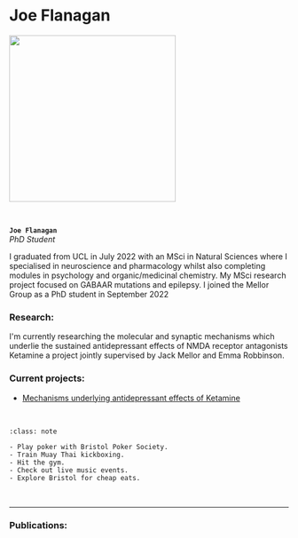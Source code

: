 # Joe Flanagan  


<img src="https://www.beckenhamrunning.co.uk/wp-content/uploads/2020/02/Person-silhouette.png" width="300">


&nbsp;

**`Joe Flanagan`**  
_PhD Student_  
[<i class="fa-brands fa-twitter fa-lg" style="color:#2a67cf"></i>](https://www.twitter.com)
[<i class="fa-brands fa-linkedin-in fa-lg" style="color:#5a97d8"></i>](https://www.linkedin.com)
[<i class="fa-brands fa-researchgate" style="color: #57dba8;"></i>](https://www.researchgate.com)
[<i class="fa-brands fa-orcid" style="color: #6eee5d;"></i>](https://www.orcid.org)
[<i class="fa-brands fa-github" style="color: #696969;"></i>](https://www.github.com)
[<i class="fa-solid fa-building-columns" style="color: #d74242;"></i>](http://www.bristol.ac.uk/phys-pharm-neuro/)
[<i class="fa-solid fa-envelope"></i>](mailto:USERNAME@ORGANIZATION.NET)

I graduated from UCL in July 2022 with an MSci in Natural Sciences where I specialised in neuroscience and 
pharmacology whilst also completing modules in psychology and organic/medicinal chemistry. 
My MSci research project focused on GABAAR mutations and epilepsy. 
I joined the Mellor Group as a PhD student in September 2022 
 

### Research:

I'm currently researching the molecular and synaptic mechanisms which underlie the sustained antidepressant 
effects of NMDA receptor antagonists Ketamine a project jointly supervised by Jack Mellor and Emma Robbinson. 

### Current projects:

- [Mechanisms underlying antidepressant effects of Ketamine](../../projects/antidepressant-ketamine)



&nbsp;


```{admonition} Outside of the lab
:class: note

- Play poker with Bristol Poker Society.
- Train Muay Thai kickboxing.
- Hit the gym.
- Check out live music events.
- Explore Bristol for cheap eats.

``` 


&nbsp;

---


### Publications:

